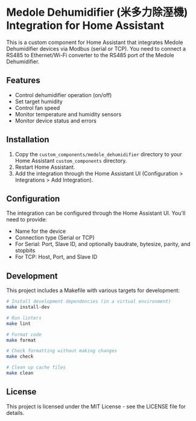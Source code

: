 # Medole Dehumidifier (米多力除溼機) Integration for Home Assistant

This is a custom component for Home Assistant that integrates Medole Dehumidifier devices via Modbus (serial or TCP). You need to connect a RS485 to Ethernet/Wi-Fi converter to the RS485 port of the Medole Dehumidifier.

## Features

- Control dehumidifier operation (on/off)
- Set target humidity
- Control fan speed
- Monitor temperature and humidity sensors
- Monitor device status and errors

## Installation

1. Copy the `custom_components/medole_dehumidifier` directory to your Home Assistant `custom_components` directory.
2. Restart Home Assistant.
3. Add the integration through the Home Assistant UI (Configuration > Integrations > Add Integration).

## Configuration

The integration can be configured through the Home Assistant UI. You'll need to provide:

- Name for the device
- Connection type (Serial or TCP)
- For Serial: Port, Slave ID, and optionally baudrate, bytesize, parity, and stopbits
- For TCP: Host, Port, and Slave ID

## Development

This project includes a Makefile with various targets for development:

```bash
# Install development dependencies (in a virtual environment)
make install-dev

# Run linters
make lint

# Format code
make format

# Check formatting without making changes
make check

# Clean up cache files
make clean
```

## License

This project is licensed under the MIT License - see the LICENSE file for details.
